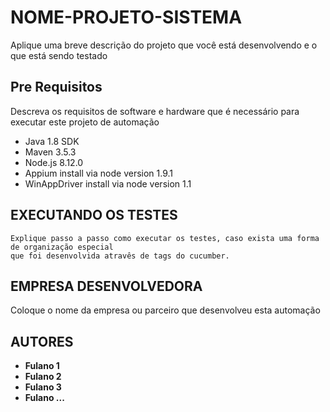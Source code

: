 # NOME-PROJETO-SISTEMA

Aplique uma breve descrição do projeto que você está desenvolvendo e o que está sendo testado


## Pre Requisitos

Descreva os requisitos de software e hardware que é necessário para executar este projeto de automação

*   Java 1.8 SDK
*   Maven 3.5.3
*   Node.js 8.12.0
*   Appium install via node version 1.9.1
*   WinAppDriver install via node version 1.1

## EXECUTANDO OS TESTES

```
Explique passo a passo como executar os testes, caso exista uma forma de organização especial 
que foi desenvolvida atravês de tags do cucumber.
```

## EMPRESA DESENVOLVEDORA

Coloque o nome da empresa ou parceiro que desenvolveu esta automação

## AUTORES

* **Fulano 1** 
* **Fulano 2**
* **Fulano 3**
* **Fulano ...**

